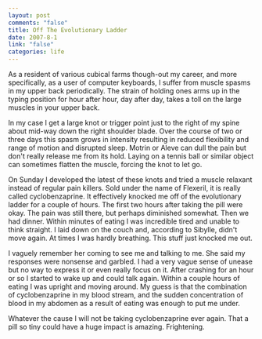 ```yaml
--- 
layout: post
comments: "false"
title: Off The Evolutionary Ladder
date: 2007-8-1
link: "false"
categories: life
---
```

As a resident of various cubical farms though-out my career, and more specifically, as a user of computer keyboards, I suffer from muscle spasms in my upper back periodically.  The strain of holding ones arms up in the typing position for hour after hour, day after day, takes a toll on the large muscles in your upper back.

In my case I get a large knot or trigger point just to the right of my spine about mid-way down the right shoulder blade.  Over the course of two or three days this spasm grows in intensity resulting in reduced flexibility and range of motion and disrupted sleep.  Motrin or Aleve can dull the pain but don't really release me from its hold.  Laying on a tennis ball or similar object can sometimes flatten the muscle, forcing the knot to let go.

On Sunday I developed the latest of these knots and tried a muscle relaxant instead of regular pain killers.  Sold under the name of Flexeril, it is really called cyclobenzaprine.  It effectively knocked me off of the evolutionary ladder for a couple of hours.  The first two hours after taking the pill were okay.  The pain was still there, but perhaps diminished somewhat.  Then we had dinner.  Within minutes of eating I was incredible tired and unable to think straight.  I laid down on the couch and, according to Sibylle, didn't move again.  At times I was hardly breathing.  This stuff just knocked me out.

I vaguely remember her coming to see me and talking to me.  She said my responses were nonsense and garbled.  I had a very vague sense of unease but no way to express it or even really focus on it.  After crashing for an hour or so I started to wake up and could talk again.  Within a couple hours of eating I was upright and moving around.  My guess is that the combination of cyclobenzaprine in my blood stream, and the sudden concentration of blood in my abdomen as a result of eating was enough to put me under.

Whatever the cause I will not be taking cyclobenzaprine ever again.  That a pill so tiny could have a huge impact is amazing.  Frightening.
